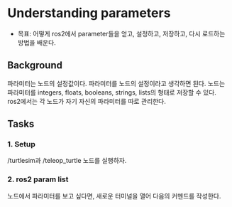 # Understanding parameters
* 목표: 어떻게 ros2에서 parameter들을 얻고, 설정하고, 저장하고, 다시 로드하는 방법을 배운다.

## Background
파라미터는 노드의 설정값이다. 파라미터를 노드의 설정이라고 생각하면 된다. 노드는 파라미터를 integers, floats, booleans, strings, lists의 형태로 저장할 수 있다. ros2에서는 각 노드가 자기 자신의 파라미터를 따로 관리한다.      
## Tasks
### 1. Setup
/turtlesim과 /teleop_turtle 노드를 실행하자.    
### 2. ros2 param list
노드에서 파라미터를 보고 싶다면, 새로운 터미널을 열어 다음의 커멘드를 작성한다.    
